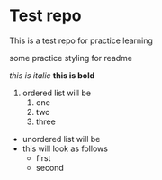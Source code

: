 # Test repo
This is a test repo for practice learning

some practice styling for readme

*this is italic*
**this is bold**

1. ordered list will be
    1. one
    1. two
    1. three

* unordered list will be
* this will look as follows
    * first
    * second